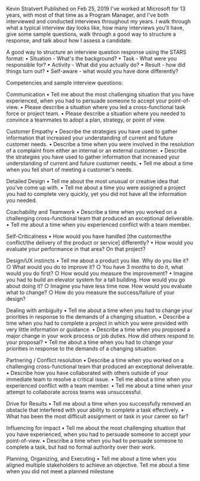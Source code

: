 
Kevin Stratvert
Published on Feb 25, 2019
I've worked at Microsoft for 13 years, with most of that time as a Program Manager, and I've both interviewed and conducted interviews throughout my years. I walk through what a typical interview day looks like, how many interviews you'll have, give some sample questions, walk through a good way to structure a response, and talk about how I assess a candidate.

A good way to structure an interview question response using the STARS format:
 • Situation - What's the background?
 • Task - What were you responsible for?
 • Activity - What did you actually do?
 • Result - how did things turn out?
 • Self-aware - what would you have done differently?
 
Competencies and sample interview questions:

Communication
 • Tell me about the most challenging situation that you have experienced, when you had to persuade someone to accept your point-of-view.
 • Please describe a situation where you led a cross-functional task force or project team.
 • Please describe a situation where you needed to convince a teammates to adopt a plan, strategy, or point of view.

Customer Empathy
 • Describe the strategies you have used to gather information that increased your understanding of current and future customer needs.
 • Describe a time when you were involved in the resolution of a complaint from either an internal or an external customer.
 • Describe the strategies you have used to gather information that increased your understanding of current and future customer needs.
 • Tell me about a time when you fell short of meeting a customer's needs.
 
Detailed Design
 • Tell me about the most unusual or creative idea that you’ve come up with.
 • Tell me about a time you were assigned a project you had to complete very quickly, yet you did not have all the information you needed.

Coachability and Teamwork
 • Describe a time when you worked on a challenging cross-functional team that produced an exceptional deliverable.
 • Tell me about a time when you experienced conflict with a team member.
 
Self-Criticalness
 • How would you have handled [the customer/the conflict/the delivery of the product or service] differently?
 • How would you evaluate your performance in that area? On that project?
 
Design/UX instincts
 • Tell me about a product you like. Why do you like it?
  ○ What would you do to improve it?
  ○ You have 3 months to do it, what would you do first?
  ○ How would you measure the improvement?
 • Imagine you had to build an elevator system for a tall building. How would you go about doing it?
  ○ Imagine you have less time now. How would you evaluate what to change?
  ○ How do you measure the success/failure of your design?
 
Dealing with ambiguity
 • Tell me about a time when you had to change your priorities in response to the demands of a changing situation.
 • Describe a time when you had to complete a project in which you were provided with very little information or guidance.
 • Describe a time when you proposed a major change in your work process or job duties. How did others respond to your proposal?
 • Tell me about a time when you had to change your priorities in response to the demands of a changing situation.
 
Partnering / Conflict resolution
 • Describe a time when you worked on a challenging cross-functional team that produced an exceptional deliverable.
 • Describe how you have collaborated with others outside of your immediate team to resolve a critical issue.
 • Tell me about a time when you experienced conflict with a team member.
 • Tell me about a time when your attempt to collaborate across teams was unsuccessful.
 
Drive for Results
 • Tell me about a time when you successfully removed an obstacle that interfered with your ability to complete a task effectively.
 • What has been the most difficult assignment or task in your career so far?
 
Influencing for impact
 • Tell me about the most challenging situation that you have experienced, when you had to persuade someone to accept your point-of-view.
 • Describe a time when you had to persuade someone to complete a task, but had no formal authority over their work.
 
Planning, Organizing, and Executing
 • Tell me about a time when you aligned multiple stakeholders to achieve an objective.
Tell me about a time when you did not meet a planned milestone